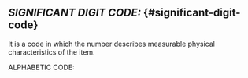 ## **_SIGNIFICANT DIGIT CODE:_** {#significant-digit-code}

It is a code in which the number describes measurable physical characteristics of the item.

ALPHABETIC CODE: